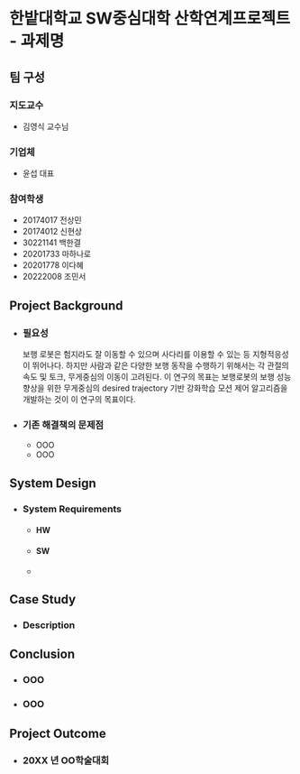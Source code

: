 # 한밭대학교 SW중심대학 산학연계프로젝트 - 과제명

## **팀 구성**
### 지도교수
 - 김영식 교수님

### 기업체 
 - 윤섭 대표

### 참여학생
 - 20174017 전상민 
 - 20174012 신현상
 - 30221141 백한결
 - 20201733 마하나로
 - 20201778 이다혜
 - 20222008 조민서

## Project Background
- ### 필요성
  보행 로봇은 험지라도 잘 이동할 수 있으며 사다리를 이용할 수 있는 등 지형적응성이 뛰어나다. 하지만 사람과 같은 다양한 보행 동작을 수행하기 위해서는 각 관절의 속도 및 토크, 무게중심의 이동이 고려된다. 이 연구의 목표는 보행로봇의 보행 성능 향상을 위한 무게중심의 desired trajectory 기반 강화학습 모션 제어 알고리즘을 개발하는 것이 이 연구의 목표이다.
- ### 기존 해결책의 문제점
  - OOO
  - OOO
  
## System Design
  - ### System Requirements
    - #### HW
    - #### SW
    - 
    
## Case Study
  - ### Description
  
  
## Conclusion
  - ### OOO
  - ### OOO
  
## Project Outcome
- ### 20XX 년 OO학술대회 

